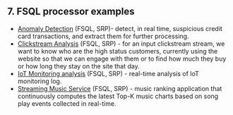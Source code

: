## 7. FSQL processor examples
 
 - [Anomaly Detection](https://vmware-tanzu.github.io/streaming-runtimes/samples/anomaly-detection/anomaly-detection/) (FSQL, SRP)- detect, in real time, suspicious credit card transactions, and extract them for further processing.
- [Clickstream Analysis](https://vmware-tanzu.github.io/streaming-runtimes/samples/clickstream/clickstream/) (FSQL, SRP) -   for an input clickstream stream, we want to know who are the high status customers, currently using the website so that we can engage with them or to find how much they buy or how long they stay on the site that day.
- [IoT Monitoring analysis](https://vmware-tanzu.github.io/streaming-runtimes/samples/iot-monitoring/iot-monitoring/) (FSQL, SRP) - real-time analysis of IoT monitoring log.
- [Streaming Music Service](https://vmware-tanzu.github.io/streaming-runtimes/samples/top-k-songs/top-k-songs/) (FSQL, SRP) - music ranking application that continuously computes the latest Top-K music charts based on song play events collected in real-time.